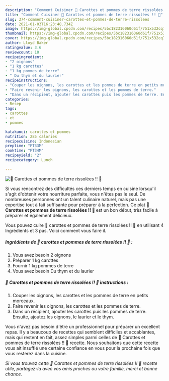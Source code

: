 ```yaml
---
description: "Comment Cuisiner 🥕 Carottes et pommes de terre rissolées !! 🥔"
title: "Comment Cuisiner 🥕 Carottes et pommes de terre rissolées !! 🥔"
slug: 374-comment-cuisiner-carottes-et-pommes-de-terre-rissolees
date: 2021-01-03T16:23:48.734Z
image: https://img-global.cpcdn.com/recipes/5bc182316060d61f/751x532cq70/🥕-carottes-et-pommes-de-terre-rissolees-🥔-photo-principale-de-la-recette.jpg
thumbnail: https://img-global.cpcdn.com/recipes/5bc182316060d61f/751x532cq70/🥕-carottes-et-pommes-de-terre-rissolees-🥔-photo-principale-de-la-recette.jpg
cover: https://img-global.cpcdn.com/recipes/5bc182316060d61f/751x532cq70/🥕-carottes-et-pommes-de-terre-rissolees-🥔-photo-principale-de-la-recette.jpg
author: Lloyd Baker
ratingvalue: 3.6
reviewcount: 10
recipeingredient:
- "2 oignons"
- "1 kg carottes"
- "1 kg pommes de terre"
- " Du thym et du laurier"
recipeinstructions:
- "Couper les oignons, les carottes et les pommes de terre en petits morceaux."
- "Faire revenir les oignons, les carottes et les pommes de terre."
- "Dans un récipient, ajouter les carottes puis les pommes de terre. Ensuite, ajoutez les oignons, le laurier et le thym."
categories:
- Resep
tags:
- carottes
- et
- pommes

katakunci: carottes et pommes 
nutrition: 285 calories
recipecuisine: Indonesian
preptime: "PT33M"
cooktime: "PT34M"
recipeyield: "2"
recipecategory: Lunch

---
```



![🥕 Carottes et pommes de terre rissolées !! 🥔](https://img-global.cpcdn.com/recipes/5bc182316060d61f/751x532cq70/🥕-carottes-et-pommes-de-terre-rissolees-🥔-photo-principale-de-la-recette.jpg)

Si vous rencontrez des difficultés ces derniers temps en cuisine lorsqu'il s'agit d'obtenir votre nourriture parfaite, vous n'êtes pas le seul. De nombreuses personnes ont un talent culinaire naturel, mais pas une expertise tout à fait suffisante pour préparer à la perfection. Ce plat <strong> 🥕 Carottes et pommes de terre rissolées !! 🥔 </strong> est un bon début, très facile à préparer et également délicieux.

<!--inarticleads1-->

Vous pouvez cuire 🥕 carottes et pommes de terre rissolées !! 🥔 en utilisant 4 Ingrédients et 3 pas. Voici comment vous faire il.

##### Ingrédients de 🥕 carottes et pommes de terre rissolées !! 🥔 :

1. Vous avez besoin 2 oignons
1. Préparer 1 kg carottes
1. Fournir 1 kg pommes de terre
1. Vous avez besoin  Du thym et du laurier




<!--inarticleads2-->

##### 🥕 Carottes et pommes de terre rissolées !! 🥔 instructions :

1. Couper les oignons, les carottes et les pommes de terre en petits morceaux.
1. Faire revenir les oignons, les carottes et les pommes de terre.
1. Dans un récipient, ajouter les carottes puis les pommes de terre. Ensuite, ajoutez les oignons, le laurier et le thym.




<!--inarticleads1-->

<p>
Vous n'avez pas besoin d'être un professionnel pour préparer un excellent repas. Il y a beaucoup de recettes qui semblent difficiles et accablantes, mais qui restent en fait, assez simples parmi celles de 🥕 Carottes et pommes de terre rissolées !! 🥔 recette. Nous souhaitons que cette recette vous ait insufflé une certaine confiance en vous pour la prochaine fois que vous resterez dans la cuisine.
</p>

<p>
<i>Si vous trouvez cette 🥕 Carottes et pommes de terre rissolées !! 🥔 recette utile, partagez-la avec vos amis proches ou votre famille, merci et bonne chance.</i>
</p>
